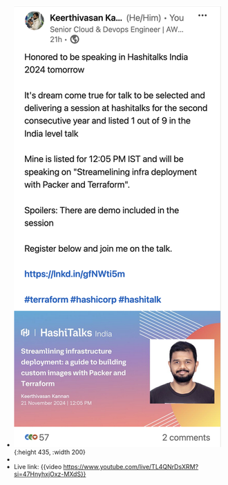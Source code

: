 - ![image.png](../assets/image_1732166772272_0.png){:height 435, :width 200}
-
- Live link: {{video https://www.youtube.com/live/TL4QNrDsXRM?si=47HnyhxjOxz-MXdS}}